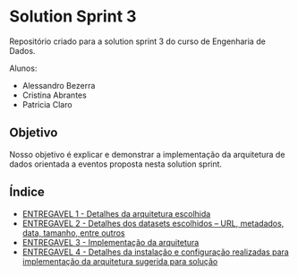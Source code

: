 # Solution Sprint 3

Repositório criado para a solution sprint 3 do curso de Engenharia de Dados. 

Alunos:
* Alessandro Bezerra
* Cristina Abrantes
* Patricia Claro


## Objetivo
Nosso objetivo é explicar e demonstrar a implementação da arquitetura de dados orientada a eventos proposta nesta solution sprint.

## Índice

* [ENTREGAVEL 1 - Detalhes da arquitetura escolhida](https://github.com/HawaiiDataEngineers/SolutionSprint3/blob/main/architect/solution_sprint_3%20_architect.jpg)
* [ENTREGAVEL 2 - Detalhes dos datasets escolhidos – URL, metadados, data, tamanho, entre outros](https://www.kaggle.com/city-of-seattle/seattle-library-collection-inventory)
* [ENTREGAVEL 3 - Implementação da arquitetura](https://github.com/san-data-engineer/solutionSprint2/blob/master/builtArchitecture.md)
* [ENTREGAVEL 4 - Detalhes da instalação e configuração realizadas para implementação da arquitetura sugerida para solução](https://github.com/san-data-engineer/solutionSprint2/tree/master/apresentacao)
